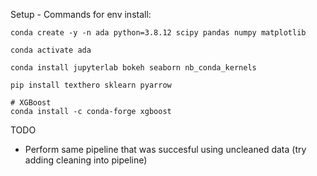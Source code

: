 
Setup - Commands for env install:
```shell
conda create -y -n ada python=3.8.12 scipy pandas numpy matplotlib

conda activate ada

conda install jupyterlab bokeh seaborn nb_conda_kernels

pip install texthero sklearn pyarrow

# XGBoost
conda install -c conda-forge xgboost
```

TODO
- Perform same pipeline that was succesful using uncleaned data (try adding cleaning into pipeline)
